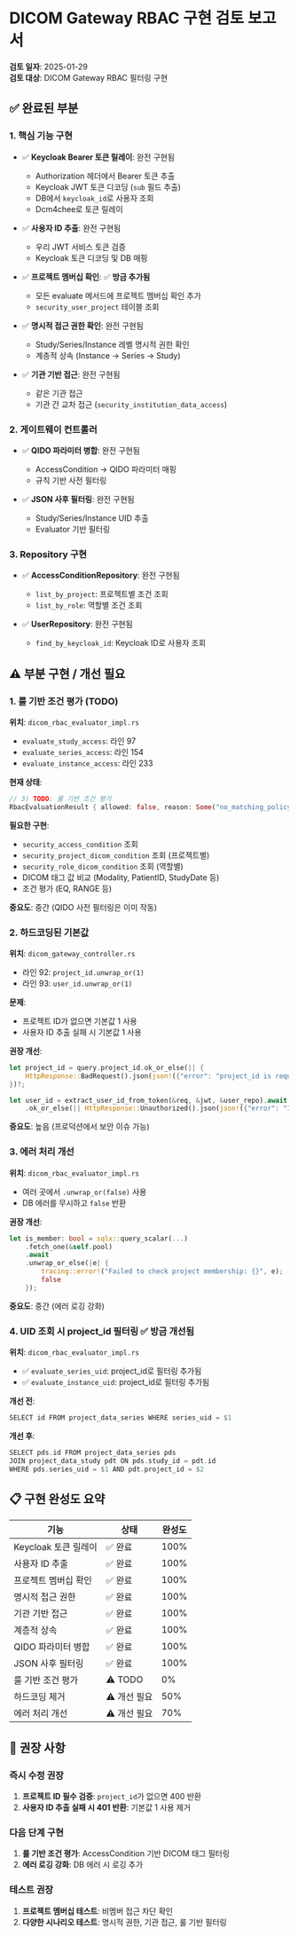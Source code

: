 # DICOM Gateway RBAC 구현 검토 보고서

**검토 일자**: 2025-01-29  
**검토 대상**: DICOM Gateway RBAC 필터링 구현

## ✅ 완료된 부분

### 1. 핵심 기능 구현
- ✅ **Keycloak Bearer 토큰 릴레이**: 완전 구현됨
  - Authorization 헤더에서 Bearer 토큰 추출
  - Keycloak JWT 토큰 디코딩 (`sub` 필드 추출)
  - DB에서 `keycloak_id`로 사용자 조회
  - Dcm4chee로 토큰 릴레이

- ✅ **사용자 ID 추출**: 완전 구현됨
  - 우리 JWT 서비스 토큰 검증
  - Keycloak 토큰 디코딩 및 DB 매핑

- ✅ **프로젝트 멤버십 확인**: ✅ **방금 추가됨**
  - 모든 evaluate 메서드에 프로젝트 멤버십 확인 추가
  - `security_user_project` 테이블 조회

- ✅ **명시적 접근 권한 확인**: 완전 구현됨
  - Study/Series/Instance 레벨 명시적 권한 확인
  - 계층적 상속 (Instance → Series → Study)

- ✅ **기관 기반 접근**: 완전 구현됨
  - 같은 기관 접근
  - 기관 간 교차 접근 (`security_institution_data_access`)

### 2. 게이트웨이 컨트롤러
- ✅ **QIDO 파라미터 병합**: 완전 구현됨
  - AccessCondition → QIDO 파라미터 매핑
  - 규칙 기반 사전 필터링

- ✅ **JSON 사후 필터링**: 완전 구현됨
  - Study/Series/Instance UID 추출
  - Evaluator 기반 필터링

### 3. Repository 구현
- ✅ **AccessConditionRepository**: 완전 구현됨
  - `list_by_project`: 프로젝트별 조건 조회
  - `list_by_role`: 역할별 조건 조회

- ✅ **UserRepository**: 완전 구현됨
  - `find_by_keycloak_id`: Keycloak ID로 사용자 조회

## ⚠️ 부분 구현 / 개선 필요

### 1. 룰 기반 조건 평가 (TODO)
**위치**: `dicom_rbac_evaluator_impl.rs` 
- `evaluate_study_access`: 라인 97
- `evaluate_series_access`: 라인 154
- `evaluate_instance_access`: 라인 233

**현재 상태**: 
```rust
// 3) TODO: 룰 기반 조건 평가
RbacEvaluationResult { allowed: false, reason: Some("no_matching_policy".to_string()) }
```

**필요한 구현**:
- `security_access_condition` 조회
- `security_project_dicom_condition` 조회 (프로젝트별)
- `security_role_dicom_condition` 조회 (역할별)
- DICOM 태그 값 비교 (Modality, PatientID, StudyDate 등)
- 조건 평가 (EQ, RANGE 등)

**중요도**: 중간 (QIDO 사전 필터링은 이미 작동)

### 2. 하드코딩된 기본값
**위치**: `dicom_gateway_controller.rs`
- 라인 92: `project_id.unwrap_or(1)`
- 라인 93: `user_id.unwrap_or(1)`

**문제**: 
- 프로젝트 ID가 없으면 기본값 1 사용
- 사용자 ID 추출 실패 시 기본값 1 사용

**권장 개선**:
```rust
let project_id = query.project_id.ok_or_else(|| {
    HttpResponse::BadRequest().json(json!({"error": "project_id is required"}))
})?;

let user_id = extract_user_id_from_token(&req, &jwt, &user_repo).await
    .ok_or_else(|| HttpResponse::Unauthorized().json(json!({"error": "Invalid or missing token"})))?;
```

**중요도**: 높음 (프로덕션에서 보안 이슈 가능)

### 3. 에러 처리 개선
**위치**: `dicom_rbac_evaluator_impl.rs`
- 여러 곳에서 `.unwrap_or(false)` 사용
- DB 에러를 무시하고 `false` 반환

**권장 개선**:
```rust
let is_member: bool = sqlx::query_scalar(...)
    .fetch_one(&self.pool)
    .await
    .unwrap_or_else(|e| {
        tracing::error!("Failed to check project membership: {}", e);
        false
    });
```

**중요도**: 중간 (에러 로깅 강화)

### 4. UID 조회 시 project_id 필터링 ✅ **방금 개선됨**
**위치**: `dicom_rbac_evaluator_impl.rs`
- ✅ `evaluate_series_uid`: project_id로 필터링 추가됨
- ✅ `evaluate_instance_uid`: project_id로 필터링 추가됨

**개선 전**:
```rust
SELECT id FROM project_data_series WHERE series_uid = $1
```

**개선 후**:
```rust
SELECT pds.id FROM project_data_series pds
JOIN project_data_study pdt ON pds.study_id = pdt.id
WHERE pds.series_uid = $1 AND pdt.project_id = $2
```

## 📋 구현 완성도 요약

| 기능 | 상태 | 완성도 |
|------|------|--------|
| Keycloak 토큰 릴레이 | ✅ 완료 | 100% |
| 사용자 ID 추출 | ✅ 완료 | 100% |
| 프로젝트 멤버십 확인 | ✅ 완료 | 100% |
| 명시적 접근 권한 | ✅ 완료 | 100% |
| 기관 기반 접근 | ✅ 완료 | 100% |
| 계층적 상속 | ✅ 완료 | 100% |
| QIDO 파라미터 병합 | ✅ 완료 | 100% |
| JSON 사후 필터링 | ✅ 완료 | 100% |
| 룰 기반 조건 평가 | ⚠️ TODO | 0% |
| 하드코딩 제거 | ⚠️ 개선 필요 | 50% |
| 에러 처리 개선 | ⚠️ 개선 필요 | 70% |

## 🎯 권장 사항

### 즉시 수정 권장
1. **프로젝트 ID 필수 검증**: `project_id`가 없으면 400 반환
2. **사용자 ID 추출 실패 시 401 반환**: 기본값 1 사용 제거

### 다음 단계 구현
1. **룰 기반 조건 평가**: AccessCondition 기반 DICOM 태그 필터링
2. **에러 로깅 강화**: DB 에러 시 로깅 추가

### 테스트 권장
1. **프로젝트 멤버십 테스트**: 비멤버 접근 차단 확인
2. **다양한 시나리오 테스트**: 명시적 권한, 기관 접근, 룰 기반 필터링
